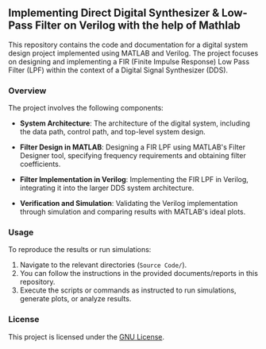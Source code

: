 
## Implementing Direct Digital Synthesizer & Low-Pass Filter on Verilog with the help of Mathlab

This repository contains the code and documentation for a digital system design project implemented using MATLAB and Verilog. The project focuses on designing and implementing a FIR (Finite Impulse Response) Low Pass Filter (LPF) within the context of a Digital Signal Synthesizer (DDS).

### Overview

The project involves the following components:

- **System Architecture**: The architecture of the digital system, including the data path, control path, and top-level system design.
  
- **Filter Design in MATLAB**: Designing a FIR LPF using MATLAB's Filter Designer tool, specifying frequency requirements and obtaining filter coefficients.

- **Filter Implementation in Verilog**: Implementing the FIR LPF in Verilog, integrating it into the larger DDS system architecture.

- **Verification and Simulation**: Validating the Verilog implementation through simulation and comparing results with MATLAB's ideal plots.

### Usage

To reproduce the results or run simulations:

1. Navigate to the relevant directories (`Source Code/`).
2. You can follow the instructions in the provided documents/reports in this repository.
3. Execute the scripts or commands as instructed to run simulations, generate plots, or analyze results.

### License

This project is licensed under the [GNU License](LICENSE).
